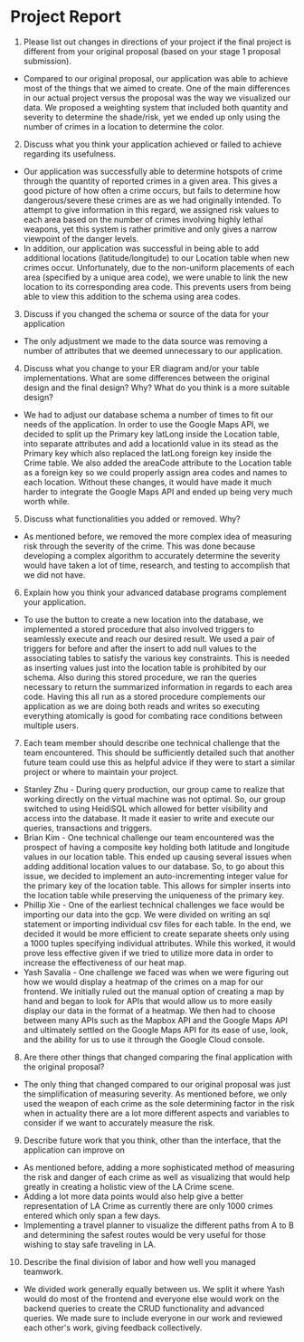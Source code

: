 # Project Report

1. Please list out changes in directions of your project if the final project is different from your original proposal (based on your stage 1 proposal submission).

- Compared to our original proposal, our application was able to achieve most of the things that we aimed to create. One of the main differences in our actual project versus the proposal was the way we visualized our data. We proposed a weighting system that included both quantity and severity to determine the shade/risk, yet we ended up only using the number of crimes in a location to determine the color.

2. Discuss what you think your application achieved or failed to achieve regarding its usefulness.

- Our application was successfully able to determine hotspots of crime through the quantity of reported crimes in a given area. This gives a good picture of how often a crime occurs, but fails to determine how dangerous/severe these crimes are as we had originally intended. To attempt to give information in this regard, we assigned risk values to each area based on the number of crimes involving highly lethal weapons, yet this system is rather primitive and only gives a narrow viewpoint of the danger levels.
- In addition, our application was successful in being able to add additional locations (latitude/longitude) to our Location table when new crimes occur. Unfortunately, due to the non-uniform placements of each area (specified by a unique area code), we were unable to link the new location to its corresponding area code. This prevents users from being able to view this addition to the schema using area codes.

3. Discuss if you changed the schema or source of the data for your application

- The only adjustment we made to the data source was removing a number of attributes that we deemed unnecessary to our application.

4. Discuss what you change to your ER diagram and/or your table implementations. What are some differences between the original design and the final design? Why? What do you think is a more suitable design? 

- We had to adjust our database schema a number of times to fit our needs of the application. In order to use the Google Maps API, we decided to split up the Primary key latLong inside the Location table, into separate attributes and add a locationId value in its stead as the Primary key which also replaced the latLong foreign key inside the Crime table. We also added the areaCode attribute to the Location table as a foreign key so we could properly assign area codes and names to each location. Without these changes, it would have made it much harder to integrate the Google Maps API and ended up being very much worth while.

5. Discuss what functionalities you added or removed. Why?

- As mentioned before, we removed the more complex idea of measuring risk through the severity of the crime. This was done because developing a complex algorithm to accurately determine the severity would have taken a lot of time, research, and testing to accomplish that we did not have.

6. Explain how you think your advanced database programs complement your application.

- To use the button to create a new location into the database, we implemented a stored procedure that also involved triggers to seamlessly execute and reach our desired result. We used a pair of triggers for before and after the insert to add null values to the associating tables to satisfy the various key constraints. This is needed as inserting values just into the location table is prohibited by our schema. Also during this stored procedure, we ran the queries necessary to return the summarized information in regards to each area code. Having this all run as a stored procedure complements our application as we are doing both reads and writes so executing everything atomically is good for combating race conditions between multiple users.

7. Each team member should describe one technical challenge that the team encountered.  This should be sufficiently detailed such that another future team could use this as helpful advice if they were to start a similar project or where to maintain your project.

- Stanley Zhu - During query production, our group came to realize that working directly on the virtual machine was not optimal. So, our group switched to using HeidiSQL which allowed for better visibility and access into the database. It made it easier to write and execute our queries, transactions and triggers.
- Brian Kim - One technical challenge our team encountered was the prospect of having a composite key holding both latitude and longitude values in our location table. This ended up causing several issues when adding additional location values to our database. So, to go about this issue, we decided to implement an auto-incrementing integer value for the primary key of the location table. This allows for simpler inserts into the location table while preserving the uniqueness of the primary key.
- Phillip Xie - One of the earliest technical challenges we face would be importing our data into the gcp. We were divided on writing an sql statement or importing individual csv files for each table. In the end, we decided it would be more efficient to create separate sheets only using a 1000 tuples specifying individual attributes. While this worked, it would prove less effective given if we tried to utilize more data in order to increase the effectiveness of our heat map.
- Yash Savalia - One challenge we faced was when we were figuring out how we would display a heatmap of the crimes on a map for our frontend. We initially ruled out the manual option of creating a map by hand and began to look for APIs that would allow us to more easily display our data in the format of a heatmap. We then had to choose between many APIs such as the Mapbox API and the Google Maps API and ultimately settled on the Google Maps API for its ease of use, look, and the ability for us to use it through the Google Cloud console.

8. Are there other things that changed comparing the final application with the original proposal?

- The only thing that changed compared to our original proposal was just the simplification of measuring severity. As mentioned before, we only used the weapon of each crime as the sole determining factor in the risk when in actuality there are a lot more different aspects and variables to consider if we want to accurately measure the risk.

9. Describe future work that you think, other than the interface, that the application can improve on

- As mentioned before, adding a more sophisticated method of measuring the risk and danger of each crime as well as visualizing that would help greatly in creating a holistic view of the LA Crime scene. 
- Adding a lot more data points would also help give a better representation of LA Crime as currently there are only 1000 crimes entered which only span a few days.
- Implementing a travel planner to visualize the different paths from A to B and determining the safest routes would be very useful for those wishing to stay safe traveling in LA.

10. Describe the final division of labor and how well you managed teamwork. 

- We divided work generally equally between us. We split it where Yash would do most of the frontend and everyone else would work on the backend queries to create the CRUD functionality and advanced queries. We made sure to include everyone in our work and reviewed each other's work, giving feedback collectively.

